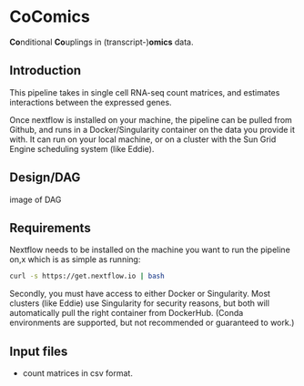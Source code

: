 # CoComics
**Co**nditional **Co**uplings in (transcript-)**omics** data. 


## Introduction
This pipeline takes in single cell RNA-seq count matrices, and estimates interactions between the expressed genes. 


Once nextflow is installed on your machine, the pipeline can be pulled from Github, and runs in a Docker/Singularity container on the data you provide it with. It can run on your local machine, or on a cluster with the Sun Grid Engine scheduling system (like Eddie). 


## Design/DAG

image of DAG

## Requirements

Nextflow needs to be installed on the machine you want to run the pipeline on,x which is as simple as running:

```bash
curl -s https://get.nextflow.io | bash
```

Secondly, you must have access to either Docker or Singularity. Most clusters (like Eddie) use Singularity for security reasons, but both will automatically pull the right container from DockerHub. (Conda environments are supported, but not recommended or guaranteed to work.)

## Input files

* count matrices in csv format. 